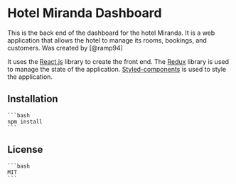 # Hotel Miranda Dashboard

This is the back end of the dashboard for the hotel Miranda.
It is a web application that allows the hotel to manage its rooms,
bookings, and customers.
Was created by [@ramp94]

It uses the [React.js](https://reactjs.org/) library to create the front end.
The [Redux](https://redux.js.org/) library is used to manage the state of the application.
[Styled-components](https://www.styled-components.com/) is used to style the application.

## Installation

    ```bash	
    npm install
    ```

## License

    ```bash
    MIT
    ```


